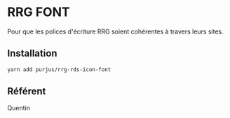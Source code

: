 # RRG FONT

Pour que les polices d'écriture RRG soient cohérentes à travers leurs sites.

## Installation

```sh
yarn add purjus/rrg-rds-icon-font
```

## Référent

Quentin
